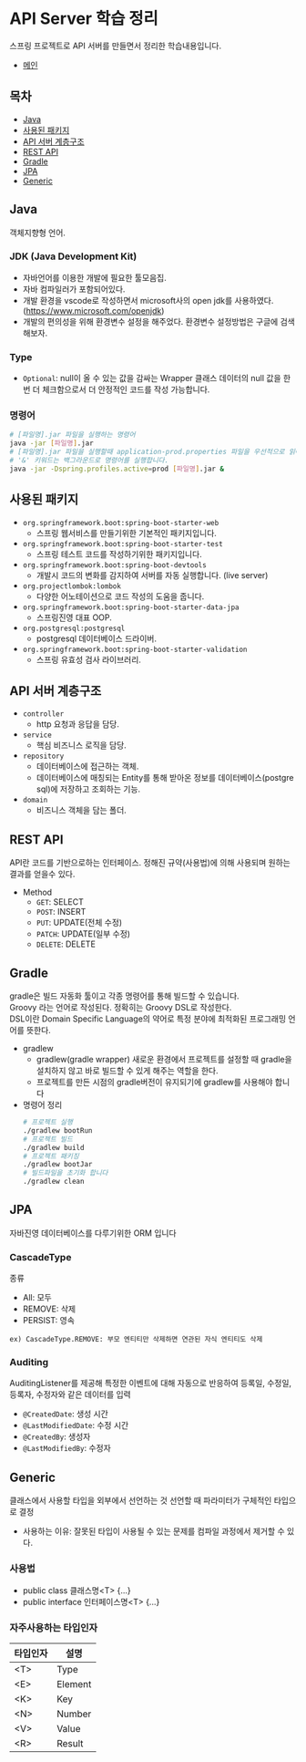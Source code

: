 # API Server 학습 정리
스프링 프로젝트로 API 서버를 만들면서 정리한 학습내용입니다.
- [메인](../README.md)

## 목차
- [Java](#java)
- [사용된 패키지](#사용된-패키지)
- [API 서버 계층구조](#api-서버-계층구조)
- [REST API](#rest-api)
- [Gradle](#gradle)
- [JPA](#jpa)
- [Generic](#generic)

## Java
객체지향형 언어.
### JDK (Java Development Kit)
- 자바언어를 이용한 개발에 필요한 툴모음집.
- 자바 컴파일러가 포함되어있다.
- 개발 환경을 vscode로 작성하면서 microsoft사의 open jdk를 사용하였다. (https://www.microsoft.com/openjdk)
- 개발의 편의성을 위해 환경변수 설정을 해주었다. 환경변수 설정방법은 구글에 검색해보자.
### Type
- `Optional`: null이 올 수 있는 값을 감싸는 Wrapper 클래스 데이터의 null 값을 한번 더 체크함으로서 더 안정적인 코드를 작성 가능합니다.
### 명령어
```bash
# [파일명].jar 파일을 실행하는 명령어
java -jar [파일명].jar 
# [파일명].jar 파일을 실행할때 application-prod.properties 파일을 우선적으로 읽어서 실행합니다.
# '&' 키워드는 백그라운드로 명령어를 실행합니다.
java -jar -Dspring.profiles.active=prod [파일명].jar &
```

## 사용된 패키지
- `org.springframework.boot:spring-boot-starter-web` 
    - 스프링 웹서비스를 만들기위한 기본적인 패키지입니다.
- `org.springframework.boot:spring-boot-starter-test` 
    - 스프링 테스트 코드를 작성하기위한 패키지입니다.
- `org.springframework.boot:spring-boot-devtools` 
    - 개발시 코드의 변화를 감지하여 서버를 자동 실행합니다. (live server)
- `org.projectlombok:lombok` 
    - 다양한 어노테이션으로 코드 작성의 도움을 줍니다.
- `org.springframework.boot:spring-boot-starter-data-jpa` 
    - 스프링진영 대표 OOP.
- `org.postgresql:postgresql` 
    - postgresql 데이터베이스 드라이버.
- `org.springframework.boot:spring-boot-starter-validation`
    - 스프링 유효성 검사 라이브러리.

## API 서버 계층구조
- `controller`
    - http 요청과 응답을 담당.
- `service`
    - 핵심 비즈니스 로직을 담당.
- `repository`
    - 데이터베이스에 접근하는 객체.
    - 데이터베이스에 매칭되는 Entity를 통해 받아온 정보를 데이터베이스(postgre sql)에 저장하고 조회하는 기능.
- `domain`
    - 비즈니스 객체을 담는 폴더.

## REST API
API란 코드를 기반으로하는 인터페이스. 정해진 규약(사용법)에 의해 사용되며 원하는 결과를 얻을수 있다.
- Method
    - `GET`: SELECT
    - `POST`: INSERT
    - `PUT`: UPDATE(전체 수정)
    - `PATCH`: UPDATE(일부 수정)
    - `DELETE`: DELETE

## Gradle
gradle은 빌드 자동화 툴이고 각종 명령어를 통해 빌드할 수 있습니다.  
Groovy 라는 언어로 작성된다. 정확히는 Groovy DSL로 작성한다.  
DSL이란 Domain Specific Language의 약어로 특정 분야에 최적화된 프로그래밍 언어를 뜻한다.
- gradlew
	- gradlew(gradle wrapper) 새로운 환경에서 프로젝트를 설정할 때 gradle을 설치하지 않고 바로 빌드할 수 있게 해주는 역할을 한다.
	- 프로젝트를 만든 시점의 gradle버전이 유지되기에 gradlew를 사용해야 합니다
- 명령어 정리
	```bash
	# 프로젝트 실행
	./gradlew bootRun
	# 프로젝트 빌드
	./gradlew build
	# 프로젝트 패키징
	./gradlew bootJar
	# 빌드파일을 초기화 합니다
	./gradlew clean
	```

## JPA
자바진영 데이터베이스를 다루기위한 ORM 입니다
### CascadeType
종류
- All: 모두
- REMOVE: 삭제
- PERSIST: 영속

`ex) CascadeType.REMOVE: 부모 엔티티만 삭제하면 연관된 자식 엔티티도 삭제`

### Auditing
AuditingListener를 제공해 특정한 이벤트에 대해 자동으로 반응하여 등록일, 수정일, 등록자, 수정자와 같은 데이터를 입력
- `@CreatedDate`: 생성 시간
- `@LastModifiedDate`: 수정 시간
- `@CreatedBy`: 생성자
- `@LastModifiedBy`: 수정자

## Generic
클래스에서 사용할 타입을 외부에서 선언하는 것
선언할 때 파라미터가 구체적인 타입으로 결정
- 사용하는 이유: 잘못된 타입이 사용될 수 있는 문제를 컴파일 과정에서 제거할 수 있다.
### 사용법
- public class 클래스명&lt;T&gt; {...}
- public interface 인터페이스명&lt;T&gt; {...}
### 자주사용하는 타입인자
|타입인자|설명|
|-|-|
|&lt;T&gt;|Type|
|&lt;E&gt;|Element|
|&lt;K&gt;|Key|
|&lt;N&gt;|Number|
|&lt;V&gt;|Value|
|&lt;R&gt;|Result|
